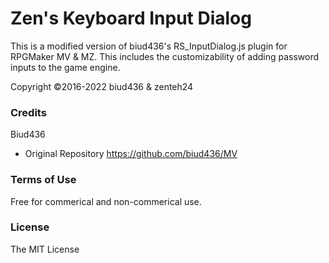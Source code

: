 # Zen's Keyboard Input Dialog

This is a modified version of biud436's RS_InputDialog.js plugin for RPGMaker MV & MZ. 
This includes the customizability of adding password inputs to the game engine. 

Copyright &copy;2016-2022 
biud436 & zenteh24

### Credits
Biud436 
- Original Repository https://github.com/biud436/MV

### Terms of Use
Free for commerical and non-commerical use.

### License 
The MIT License
